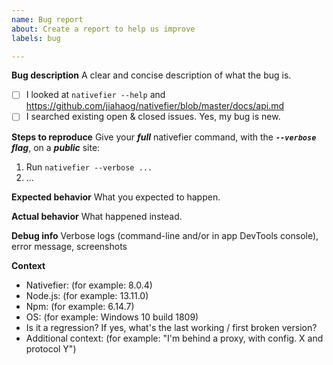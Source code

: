 ```yaml
---
name: Bug report
about: Create a report to help us improve
labels: bug

---
```


<!-- Help us help you, please take the time to fill this information 🙂.
An incomprehensible bug report is a useless bug report.
Incomprehensible / incomplete bug reports will be closed. -->

**Bug description**
A clear and concise description of what the bug is.

- [ ] I looked at `nativefier --help` and https://github.com/jiahaog/nativefier/blob/master/docs/api.md
- [ ] I searched existing open & closed issues. Yes, my bug is new.

**Steps to reproduce**
Give your ***full*** nativefier command, with the ***`--verbose` flag***, on a ***public*** site:
1. Run `nativefier --verbose ...`
2. ...

**Expected behavior**
What you expected to happen.

**Actual behavior**
What happened instead.

**Debug info**
Verbose logs (command-line and/or in app DevTools console), error message, screenshots

**Context**
 - Nativefier: (for example: 8.0.4)
 - Node.js: (for example: 13.11.0)
 - Npm: (for example: 6.14.7)
 - OS: (for example: Windows 10 build 1809)
 - Is it a regression? If yes, what's the last working / first broken version?
 - Additional context: (for example: "I'm behind a proxy, with config. X and protocol Y")
